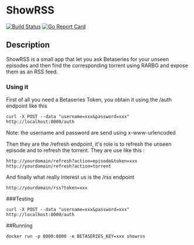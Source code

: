 # ShowRSS

[![Build Status](https://travis-ci.org/teambrookie/showrss.svg?branch=master)](https://travis-ci.org/teambrookie/showrss)
[![Go Report Card](https://goreportcard.com/badge/github.com/teambrookie/showrss)](https://goreportcard.com/report/github.com/teambrookie/showrss)

## Description

ShowRSS is a small app that let you ask Betaseries for your unseen episodes and then find the corresponding torrent using RARBG and expose them as an RSS feed.

### Using it

First of all you need a Betaseries Token, you obtain it using the /auth endpoint like this
```
curl -X POST --data "username=xxx&password=xxx" http://localhost:8000/auth
```
Note: the username and password are send using x-www-urlencoded

Then they are the /refresh endpoint, it's role is to refresh the unseen episode and to refresh the torrent. They are use like this :
```
http://yourdomain/refresh?action=episode&token=xxx
http://yourdomain/refresh?action=torrent
```

And finally what really interest us is the /rss endpoint
```
http://yourdomain/rss?token=xxx
```

###Testing

```
curl -X POST --data "username=xxx&password=xxx" http://localhost:8000/auth
```

##Running

```
docker run -p 8000:8000 -e BETASERIES_KEY=xxx showrss
```
